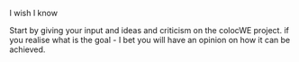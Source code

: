 I wish I know


Start by giving your input and ideas and criticism on the colocWE project.
if you realise what is the goal - I bet you will have an opinion on how it can be achieved.

